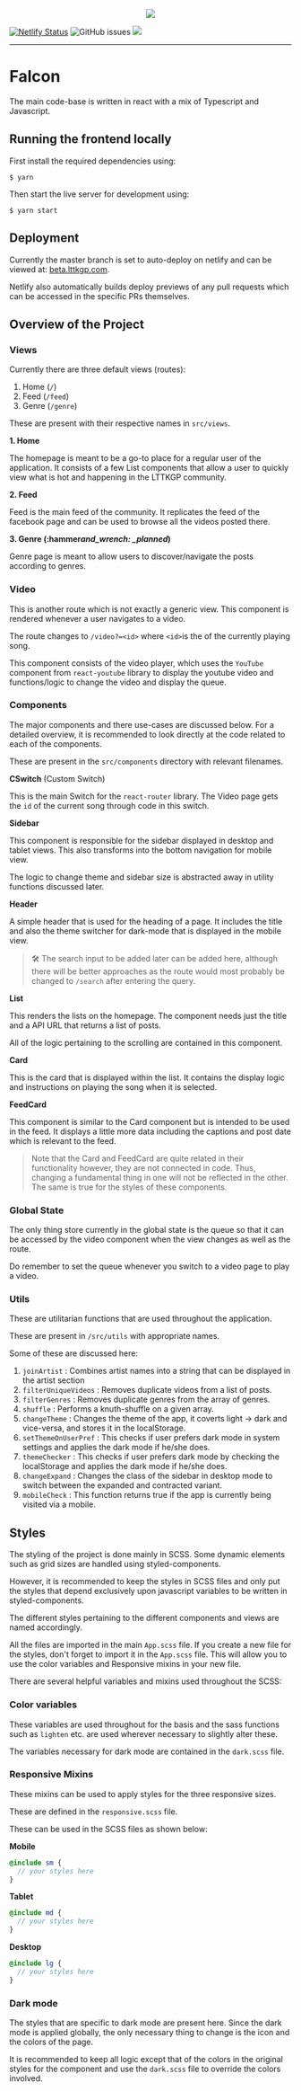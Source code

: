 <p align="center">
  <img src="label.png">
</p>

[![Netlify Status](https://api.netlify.com/api/v1/badges/53019faa-4880-4a66-b36d-d738327f4d56/deploy-status)](https://app.netlify.com/sites/lttkgp-beta/deploys) ![GitHub issues](https://img.shields.io/github/issues/lttkgp/falcon) ![](https://img.shields.io/badge/created-with%20%E2%9D%A4%EF%B8%8F-F14D9E)

---

# Falcon

The main code-base is written in react with a mix of Typescript and Javascript.

## Running the frontend locally

First install the required dependencies using:

```
$ yarn
```

Then start the live server for development using:

```
$ yarn start
```

## Deployment

Currently the master branch is set to auto-deploy on netlify and can be viewed at: [beta.lttkgp.com](https://beta.lttkgp.com/).

Netlify also automatically builds deploy previews of any pull requests which can be accessed in the specific PRs themselves.

## Overview of the Project

### Views

Currently there are three default views (routes):

1. Home (`/`)
2. Feed (`/feed`)
3. Genre (`/genre`)

These are present with their respective names in `src/views`.

**1. Home**

The homepage is meant to be a go-to place for a regular user of the application. It consists of a few List components that allow a user to quickly view what is hot and happening in the LTTKGP community.

**2. Feed**

Feed is the main feed of the community. It replicates the feed of the facebook page and can be used to browse all the videos posted there.

**3. Genre (:hammer*and_wrench: \_planned*)**

Genre page is meant to allow users to discover/navigate the posts according to genres.

### Video

This is another route which is not exactly a generic view. This component is rendered whenever a user navigates to a video.

The route changes to `/video?=<id>` where `<id>`is the of the currently playing song.

This component consists of the video player, which uses the `YouTube` component from `react-youtube` library to display the youtube video and functions/logic to change the video and display the queue.

### Components

The major components and there use-cases are discussed below. For a detailed overview, it is recommended to look directly at the code related to each of the components.

These are present in the `src/components` directory with relevant filenames.

**CSwitch** (Custom Switch)

This is the main Switch for the `react-router` library. The Video page gets the `id` of the current song through code in this switch.

**Sidebar**

This component is responsible for the sidebar displayed in desktop and tablet views. This also transforms into the bottom navigation for mobile view.

The logic to change theme and sidebar size is abstracted away in utility functions discussed later.

**Header**

A simple header that is used for the heading of a page. It includes the title and also the theme switcher for dark-mode that is displayed in the mobile view.

> :hammer_and_wrench: The search input to be added later can be added here, although there will be better approaches as the route would most probably be changed to `/search` after entering the query.

**List**

This renders the lists on the homepage. The component needs just the title and a API URL that returns a list of posts.

All of the logic pertaining to the scrolling are contained in this component.

**Card**

This is the card that is displayed within the list. It contains the display logic and instructions on playing the song when it is selected.

**FeedCard**

This component is similar to the Card component but is intended to be used in the feed. It displays a little more data including the captions and post date which is relevant to the feed.

> Note that the Card and FeedCard are quite related in their functionality however, they are not connected in code. Thus, changing a fundamental thing in one will not be reflected in the other. The same is true for the styles of these components.

### Global State

The only thing store currently in the global state is the queue so that it can be accessed by the video component when the view changes as well as the route.

Do remember to set the queue whenever you switch to a video page to play a video.

### Utils

These are utilitarian functions that are used throughout the application.

These are present in `/src/utils` with appropriate names.

Some of these are discussed here:

1. `joinArtist` : Combines artist names into a string that can be displayed in the artist section
2. `filterUniqueVideos` : Removes duplicate videos from a list of posts.
3. `filterGenres` : Removes duplicate genres from the array of genres.
4. `shuffle` : Performs a knuth-shuffle on a given array.
5. `changeTheme` : Changes the theme of the app, it coverts light -> dark and vice-versa, and stores it in the localStorage.
6. `setThemeOnUserPref` : This checks if user prefers dark mode in system settings and applies the dark mode if he/she does.
7. `themeChecker` : This checks if user prefers dark mode by checking the localStorage and applies the dark mode if he/she does.
8. `changeExpand` : Changes the class of the sidebar in desktop mode to switch between the expanded and contracted variant.
9. `mobileCheck` : This function returns true if the app is currently being visited via a mobile.

## Styles

The styling of the project is done mainly in SCSS. Some dynamic elements such as grid sizes are handled using styled-components.

However, it is recommended to keep the styles in SCSS files and only put the styles that depend exclusively upon javascript variables to be written in styled-components.

The different styles pertaining to the different components and views are named accordingly.

All the files are imported in the main `App.scss` file. If you create a new file for the styles, don't forget to import it in the `App.scss` file. This will allow you to use the color variables and Responsive mixins in your new file.

There are several helpful variables and mixins used throughout the SCSS:

### Color variables

These variables are used throughout for the basis and the sass functions such as `lighten` etc. are used wherever necessary to slightly alter these.

The variables necessary for dark mode are contained in the `dark.scss` file.

### Responsive Mixins

These mixins can be used to apply styles for the three responsive sizes.

These are defined in the `responsive.scss` file.

These can be used in the SCSS files as shown below:

**Mobile**

```scss
@include sm {
  // your styles here
}
```

**Tablet**

```scss
@include md {
  // your styles here
}
```

**Desktop**

```scss
@include lg {
  // your styles here
}
```

### Dark mode

The styles that are specific to dark mode are present here. Since the dark mode is applied globally, the only necessary thing to change is the icon and the colors of the page.

It is recommended to keep all logic except that of the colors in the original styles for the component and use the `dark.scss` file to override the colors involved.
